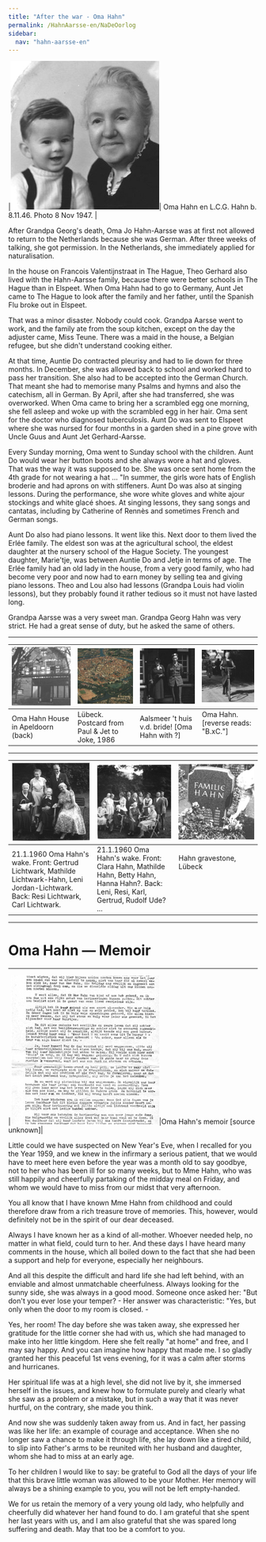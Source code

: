 ```yaml
---
title: "After the war - Oma Hahn"
permalink: /HahnAarsse-en/NaDeOorlog
sidebar:
  nav: "hahn-aarsse-en"
---
```


|[![oma_hahn_en_lcg_hahn](/assets/images/HahnAarsse/small/oma_hahn_en_lcg_hahn.jpg)](/assets/images/HahnAarsse/full/oma_hahn_en_lcg_hahn.jpg)| Oma Hahn en L.C.G. Hahn b. 8.11.46. Photo 8 Nov 1947. |

After Grandpa Georg's death, Oma Jo Hahn-Aarsse was at first not allowed to return to the Netherlands because she was German. After three weeks of talking, she got permission. In the Netherlands, she immediately applied for naturalisation.

In the house on Francois Valentijnstraat in The Hague, Theo Gerhard also lived with the Hahn-Aarsse family, because there were better schools in The Hague than in Elspeet. When Oma Hahn had to go to Germany, Aunt Jet came to The Hague to look after the family and her father, until the Spanish Flu broke out in Elspeet.

That was a minor disaster. Nobody could cook. Grandpa Aarsse went to work, and the family ate from the soup kitchen, except on the day the adjuster came, Miss Teune. There was a maid in the house, a Belgian refugee, but she didn't understand cooking either.

At that time, Auntie Do contracted pleurisy and had to lie down for three months. In December, she was allowed back to school and worked hard to pass her transition. She also had to be accepted into the German Church. That meant she had to memorise many Psalms and hymns and also the catechism, all in German. By April, after she had transferred, she was overworked. When Oma came to bring her a scrambled egg one morning, she fell asleep and woke up with the scrambled egg in her hair. Oma sent for the doctor who diagnosed tuberculosis. Aunt Do was sent to Elspeet where she was nursed for four months in a garden shed in a pine grove with Uncle Guus and Aunt Jet Gerhard-Aarsse.

Every Sunday morning, Oma went to Sunday school with the children. Aunt Do would wear her button boots and she always wore a hat and gloves. That was the way it was supposed to be. She was once sent home from the 4th grade for not wearing a hat ... "In summer, the girls wore hats of English broderie and had aprons on with stiffeners. Aunt Do was also at singing lessons. During the performance, she wore white gloves and white ajour stockings and white glacé shoes. At singing lessons, they sang songs and cantatas, including by Catherine of Rennès and sometimes French and German songs.

Aunt Do also had piano lessons. It went like this. Next door to them lived the Erlée family. The eldest son was at the agricultural school, the eldest daughter at the nursery school of the Hague Society. The youngest daughter, Marie'tje, was between Auntie Do and Jetje in terms of age. The Erlée family had an old lady in the house, from a very good family, who had become very poor and now had to earn money by selling tea and giving piano lessons. Theo and Lou also had lessons (Grandpa Louis had violin lessons), but they probably found it rather tedious so it must not have lasted long.

Grandpa Aarsse was a very sweet man. Grandpa Georg Hahn was very strict. He had a great sense of duty, but he asked the same of others.

---

|[![apeldoorn](/assets/images/HahnAarsse/small/apeldoorn.jpg)](/assets/images/HahnAarsse/full/apeldoorn.jpg)|[![luebeck](/assets/images/HahnAarsse/small/luebeck.jpg)](/assets/images/HahnAarsse/full/luebeck.jpg)|[![aalsmeer](/assets/images/HahnAarsse/small/aalsmeer.jpg)](/assets/images/HahnAarsse/full/aalsmeer.jpg)|[![oma_hahn](/assets/images/HahnAarsse/small/oma_hahn.jpg)](/assets/images/HahnAarsse/full/oma_hahn.jpg)|
| --- | --- | --- | --- |
| Oma Hahn House in Apeldoorn (back) &nbsp; &nbsp; &nbsp; &nbsp; &nbsp; &nbsp; &nbsp; &nbsp; | Lübeck. Postcard from Paul & Jet to Joke, 1986 | Aalsmeer 't huis v.d. bride! [Oma Hahn with ?] | Oma Hahn. [reverse reads: "B.xC."] &nbsp; &nbsp; &nbsp; &nbsp; &nbsp; &nbsp; &nbsp; &nbsp; |


---


|[![lichtwark_family](/assets/images/HahnAarsse/small/lichtwark_family.jpg)](/assets/images/HahnAarsse/full/lichtwark_family.jpg)|[![hahn_sisters](/assets/images/HahnAarsse/small/hahn_sisters.jpg)](/assets/images/HahnAarsse/full/hahn_sisters.jpg)|[![hahn_gravestone](/assets/images/HahnAarsse/small/hahn_gravestone.jpg)](/assets/images/HahnAarsse/full/hahn_gravestone.jpg)|
| --- | --- | --- | 
|21.1.1960 Oma Hahn's wake. Front: Gertrud Lichtwark, Mathilde Lichtwark-Hahn, Leni Jordan-Lichtwark. Back: Resi Lichtwark, Carl Lichtwark.|21.1.1960 Oma Hahn's wake. Front: Clara Hahn, Mathilde Hahn, Betty Hahn, Hanna Hahn?. Back: Leni, Resi, Karl, Gertrud, Rudolf Ude? ...| Hahn gravestone, Lübeck &nbsp; &nbsp; &nbsp; &nbsp; &nbsp; &nbsp; &nbsp; &nbsp; &nbsp; &nbsp; &nbsp; &nbsp; &nbsp; &nbsp; &nbsp; &nbsp; &nbsp; &nbsp; &nbsp; &nbsp; &nbsp; &nbsp; &nbsp; &nbsp; &nbsp; &nbsp; &nbsp; &nbsp; &nbsp; &nbsp; &nbsp; &nbsp; &nbsp; &nbsp; &nbsp; &nbsp; &nbsp; &nbsp; &nbsp; &nbsp; &nbsp; &nbsp; &nbsp; &nbsp; &nbsp; &nbsp; &nbsp; &nbsp; &nbsp; &nbsp; &nbsp; &nbsp; &nbsp; &nbsp; &nbsp; &nbsp; &nbsp; &nbsp; &nbsp; &nbsp; &nbsp; &nbsp; &nbsp; &nbsp; &nbsp; &nbsp; &nbsp; &nbsp; &nbsp; &nbsp; &nbsp; &nbsp; &nbsp; &nbsp; &nbsp; &nbsp; &nbsp; &nbsp; &nbsp; &nbsp; &nbsp; &nbsp; &nbsp; &nbsp; &nbsp; &nbsp; &nbsp; &nbsp; &nbsp; &nbsp; &nbsp; &nbsp;|

---


# Oma Hahn — Memoir

---


|[![oma_hahn_memoir](/assets/images/HahnAarsse/small/oma_hahn_memoir.jpg)](/assets/images/HahnAarsse/full/oma_hahn_memoir.jpg)|Oma Hahn's memoir [source unknown]|


Little could we have suspected on New Year's Eve, when I recalled for you the Year 1959, and we knew in the infirmary a serious patient, that we would have to meet here even before the year was a month old to say goodbye, not to her who has been ill for so many weeks, but to Mme Hahn, who was still happily and cheerfully partaking of the midday meal on Friday, and whom we would have to miss from our midst that very afternoon.

You all know that I have known Mme Hahn from childhood and could therefore draw from a rich treasure trove of memories. This, however, would definitely not be in the spirit of our dear deceased.

Always I have known her as a kind of all-mother. Whoever needed help, no matter in what field, could turn to her. And these days I have heard many comments in the house, which all boiled down to the fact that she had been a support and help for everyone, especially her neighbours.

And all this despite the difficult and hard life she had left behind, with an enviable and almost unmatchable cheerfulness. Always looking for the sunny side, she was always in a good mood. Someone once asked her: "But don't you ever lose your temper? - Her answer was characteristic: "Yes, but only when the door to my room is closed. -

Yes, her room! The day before she was taken away, she expressed her gratitude for the little corner she had with us, which she had managed to make into her little kingdom. Here she felt really "at home" and free, and I may say happy. And you can imagine how happy that made me. I so gladly granted her this peaceful 1st vens evening, for it was a calm after storms and hurricanes.

Her spiritual life was at a high level, she did not live by it, she immersed herself in the issues, and knew how to formulate purely and clearly what she saw as a problem or a mistake, but in such a way that it was never hurtful, on the contrary, she made you think.

And now she was suddenly taken away from us. And in fact, her passing was like her life: an example of courage and acceptance. When she no longer saw a chance to make it through life, she lay down like a tired child, to slip into Father's arms to be reunited with her husband and daughter, whom she had to miss at an early age.

To her children I would like to say: be grateful to God all the days of your life that this brave little woman was allowed to be your Mother. Her memory will always be a shining example to you, you will not be left empty-handed.

We for us retain the memory of a very young old lady, who helpfully and cheerfully did whatever her hand found to do. I am grateful that she spent her last years with us, and I am also grateful that she was spared long suffering and death. May that too be a comfort to you.
